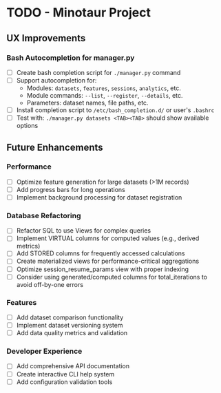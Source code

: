 # TODO - Minotaur Project

## UX Improvements

### Bash Autocompletion for manager.py
- [ ] Create bash completion script for `./manager.py` command
- [ ] Support autocompletion for:
  - Modules: `datasets`, `features`, `sessions`, `analytics`, etc.
  - Module commands: `--list`, `--register`, `--details`, etc.
  - Parameters: dataset names, file paths, etc.
- [ ] Install completion script to `/etc/bash_completion.d/` or user's `.bashrc`
- [ ] Test with: `./manager.py datasets <TAB><TAB>` should show available options

## Future Enhancements

### Performance
- [ ] Optimize feature generation for large datasets (>1M records)
- [ ] Add progress bars for long operations
- [ ] Implement background processing for dataset registration

### Database Refactoring
- [ ] Refactor SQL to use Views for complex queries
- [ ] Implement VIRTUAL columns for computed values (e.g., derived metrics)
- [ ] Add STORED columns for frequently accessed calculations
- [ ] Create materialized views for performance-critical aggregations
- [ ] Optimize session_resume_params view with proper indexing
- [ ] Consider using generated/computed columns for total_iterations to avoid off-by-one errors

### Features
- [ ] Add dataset comparison functionality
- [ ] Implement dataset versioning system
- [ ] Add data quality metrics and validation

### Developer Experience
- [ ] Add comprehensive API documentation
- [ ] Create interactive CLI help system
- [ ] Add configuration validation tools